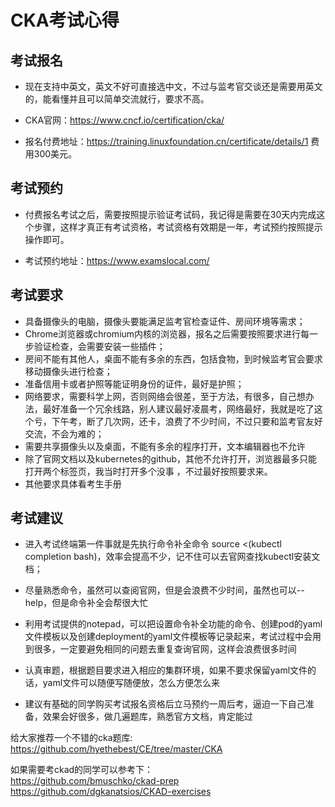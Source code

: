 # CKA考试心得

## 考试报名

- 现在支持中英文，英文不好可直接选中文，不过与监考官交谈还是需要用英文的，能看懂并且可以简单交流就行，要求不高。

- CKA官网：https://www.cncf.io/certification/cka/ 

- 报名付费地址：https://training.linuxfoundation.cn/certificate/details/1    费用300美元。



## 考试预约

- 付费报名考试之后，需要按照提示验证考试码，我记得是需要在30天内完成这个步骤，这样才真正有考试资格，考试资格有效期是一年，考试预约按照提示操作即可。

- 考试预约地址：https://www.examslocal.com/

  



## 考试要求

- 具备摄像头的电脑，摄像头要能满足监考官检查证件、房间环境等需求；
- Chrome浏览器或chromium内核的浏览器，报名之后需要按照要求进行每一步验证检查，会需要安装一些插件；
- 房间不能有其他人，桌面不能有多余的东西，包括食物，到时候监考官会要求移动摄像头进行检查；
- 准备信用卡或者护照等能证明身份的证件，最好是护照；
- 网络要求，需要科学上网，否则网络会很差，至于方法，有很多，自己想办法，最好准备一个冗余线路，别人建议最好凌晨考，网络最好，我就是吃了这个亏，下午考，断了几次网，还卡，浪费了不少时间，不过只要和监考官友好交流，不会为难的；
- 需要共享摄像头以及桌面，不能有多余的程序打开，文本编辑器也不允许
- 除了官网文档以及kubernetes的github，其他不允许打开，浏览器最多只能打开两个标签页，我当时打开多个没事 ，不过最好按照要求来。
- 其他要求具体看考生手册



## 考试建议

- 进入考试终端第一件事就是先执行命令补全命令 source <(kubectl completion bash)，效率会提高不少，记不住可以去官网查找kubectl安装文档；

- 尽量熟悉命令，虽然可以查阅官网，但是会浪费不少时间，虽然也可以--help，但是命令补全会帮很大忙

- 利用考试提供的notepad，可以把设置命令补全功能的命令、创建pod的yaml文件模板以及创建deployment的yaml文件模板等记录起来，考试过程中会用到很多，一定要避免相同的问题去重复查询官网，这样会浪费很多时间

- 认真审题，根据题目要求进入相应的集群环境，如果不要求保留yaml文件的话，yaml文件可以随便写随便放，怎么方便怎么来

- 建议有基础的同学购买考试报名资格后立马预约一周后考，逼迫一下自己准备，效果会好很多，做几遍题库，熟悉官方文档，肯定能过

给大家推荐一个不错的cka题库: 
https://github.com/hyethebest/CE/tree/master/CKA 

如果需要考ckad的同学可以参考下：    
https://github.com/bmuschko/ckad-prep
https://github.com/dgkanatsios/CKAD-exercises

  
